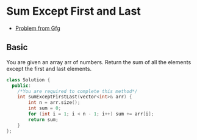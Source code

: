# Sum Except First and Last
- [Problem from Gfg](https://www.geeksforgeeks.org/problems/max-length-chain/1)
## Basic
You are given an array arr of numbers. Return the sum of all the elements except the first and last elements.
```cpp
class Solution {
  public:
    /*You are required to complete this method*/
    int sumExceptFirstLast(vector<int>& arr) {
        int n = arr.size();
        int sum = 0;
        for (int i = 1; i < n - 1; i++) sum += arr[i];
        return sum;
    }
};
```

